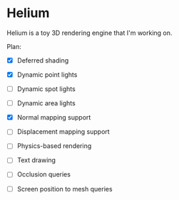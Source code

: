 Helium
======

Helium is a toy 3D rendering engine that I'm working on.

Plan:

 * [x] Deferred shading
 * [x] Dynamic point lights
 * [ ] Dynamic spot lights
 * [ ] Dynamic area lights
 * [x] Normal mapping support
 * [ ] Displacement mapping support
 * [ ] Physics-based rendering
 * [ ] Text drawing
 * [ ] Occlusion queries
 * [ ] Screen position to mesh queries

